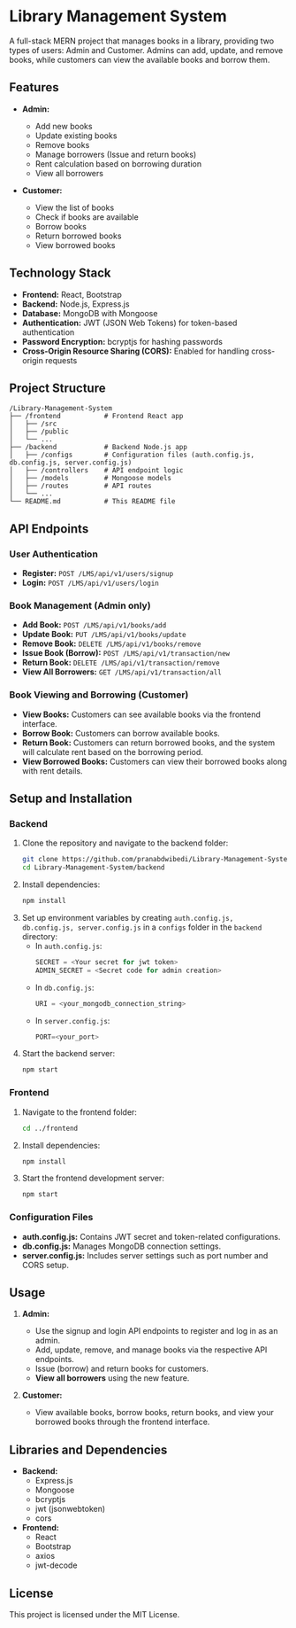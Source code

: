 # Library Management System

A full-stack MERN project that manages books in a library, providing two types of users: Admin and Customer. Admins can add, update, and remove books, while customers can view the available books and borrow them.

## Features

- **Admin:**
  - Add new books
  - Update existing books
  - Remove books
  - Manage borrowers (Issue and return books)
  - Rent calculation based on borrowing duration
  - View all borrowers

- **Customer:**
  - View the list of books
  - Check if books are available
  - Borrow books
  - Return borrowed books
  - View borrowed books 

## Technology Stack

- **Frontend:** React, Bootstrap
- **Backend:** Node.js, Express.js
- **Database:** MongoDB with Mongoose
- **Authentication:** JWT (JSON Web Tokens) for token-based authentication
- **Password Encryption:** bcryptjs for hashing passwords
- **Cross-Origin Resource Sharing (CORS):** Enabled for handling cross-origin requests

## Project Structure

```
/Library-Management-System
├── /frontend           # Frontend React app
│   ├── /src
│   ├── /public
│   └── ...
├── /backend            # Backend Node.js app
│   ├── /configs        # Configuration files (auth.config.js, db.config.js, server.config.js)
│   ├── /controllers    # API endpoint logic
│   ├── /models         # Mongoose models
│   ├── /routes         # API routes
│   └── ...
└── README.md           # This README file
```

## API Endpoints

### User Authentication
- **Register:** `POST /LMS/api/v1/users/signup`
- **Login:** `POST /LMS/api/v1/users/login`

### Book Management (Admin only)
- **Add Book:** `POST /LMS/api/v1/books/add`
- **Update Book:** `PUT /LMS/api/v1/books/update`
- **Remove Book:** `DELETE /LMS/api/v1/books/remove`
- **Issue Book (Borrow):** `POST /LMS/api/v1/transaction/new`
- **Return Book:** `DELETE /LMS/api/v1/transaction/remove`
- **View All Borrowers:** `GET /LMS/api/v1/transaction/all`

### Book Viewing and Borrowing (Customer)
- **View Books:** Customers can see available books via the frontend interface.
- **Borrow Book:** Customers can borrow available books.
- **Return Book:** Customers can return borrowed books, and the system will calculate rent based on the borrowing period.
- **View Borrowed Books:** Customers can view their borrowed books along with rent details.

## Setup and Installation

### Backend
1. Clone the repository and navigate to the backend folder:
   ```bash
   git clone https://github.com/pranabdwibedi/Library-Management-System.git
   cd Library-Management-System/backend
   ```
2. Install dependencies:
   ```bash
   npm install
   ```
3. Set up environment variables by creating `auth.config.js, db.config.js, server.config.js` in a `configs` folder in the `backend` directory:
   - In `auth.config.js`:
     ```js
     SECRET = <Your secret for jwt token>
     ADMIN_SECRET = <Secret code for admin creation>
     ```
   - In `db.config.js`:
     ```js
     URI = <your_mongodb_connection_string>
     ```
   - In `server.config.js`:
     ```js
     PORT=<your_port>
     ```
4. Start the backend server:
   ```bash
   npm start
   ```

### Frontend
1. Navigate to the frontend folder:
   ```bash
   cd ../frontend
   ```
2. Install dependencies:
   ```bash
   npm install
   ```
3. Start the frontend development server:
   ```bash
   npm start
   ```

### Configuration Files
- **auth.config.js:** Contains JWT secret and token-related configurations.
- **db.config.js:** Manages MongoDB connection settings.
- **server.config.js:** Includes server settings such as port number and CORS setup.

## Usage

1. **Admin:**
   - Use the signup and login API endpoints to register and log in as an admin.
   - Add, update, remove, and manage books via the respective API endpoints.
   - Issue (borrow) and return books for customers.
   - **View all borrowers** using the new feature.

2. **Customer:**
   - View available books, borrow books, return books, and view your borrowed books through the frontend interface.

## Libraries and Dependencies

- **Backend:**
  - Express.js
  - Mongoose
  - bcryptjs
  - jwt (jsonwebtoken)
  - cors
- **Frontend:**
  - React
  - Bootstrap
  - axios
  - jwt-decode

## License

This project is licensed under the MIT License.
